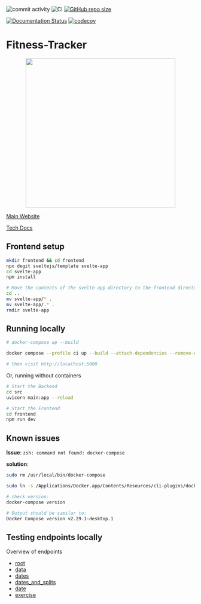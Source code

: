![commit activity](https://img.shields.io/github/commit-activity/m/TheNewThinkTank/fitness-tracker)
![CI](https://github.com/TheNewThinkTank/fitness-tracker/actions/workflows/wf.yml/badge.svg)
[![GitHub repo size](https://img.shields.io/github/repo-size/TheNewThinkTank/fitness-tracker?style=flat&logo=github&logoColor=whitesmoke&label=Repo%20Size)](https://github.com/TheNewThinkTank/fitness-tracker/archive/refs/heads/main.zip)

[![Documentation Status](https://readthedocs.org/projects/fitness-tracker/badge/?version=latest)](https://fitness-tracker.readthedocs.io/en/latest/?badge=latest)
[![codecov](https://codecov.io/gh/TheNewThinkTank/Fitness-Tracker/branch/main/graph/badge.svg?token=CKAX4A3JQF)](https://codecov.io/gh/TheNewThinkTank/Fitness-Tracker)

# Fitness-Tracker

<p align="center">
  <img src="docs/project_docs/img/thumbnails/logo.png" width="400"/>
</p>

[Main Website](https://thenewthinktank.github.io/fitness-tracker/)

[Tech Docs](https://fitness-tracker.readthedocs.io/en/latest/index.html)

## Frontend setup

```BASH
mkdir frontend && cd frontend
npx degit sveltejs/template svelte-app
cd svelte-app
npm install

# Move the contents of the svelte-app directory to the frontend directory and remove the svelte-app directory
cd ..
mv svelte-app/* .
mv svelte-app/.* .
rmdir svelte-app
```

## Running locally

```BASH
# docker-compose up --build

docker compose --profile ci up --build --attach-dependencies --remove-orphans

# then visit http://localhost:5000
```

Or, running without containers

```BASH
# Start the Backend
cd src
uvicorn main:app --reload

# Start the Frontend
cd frontend
npm run dev
```

## Known issues

**Issue**: `zsh: command not found: docker-compose`

**solution**:

```BASH
sudo rm /usr/local/bin/docker-compose

sudo ln -s /Applications/Docker.app/Contents/Resources/cli-plugins/docker-compose /usr/local/bin/docker-compose

# check version:
docker-compose version

# Output should be similar to:
Docker Compose version v2.29.1-desktop.1
```

## Testing endpoints locally

Overview of endpoints

- [root](http://127.0.0.1:8000/)
- [data](http://127.0.0.1:8000/data)
- [dates](http://127.0.0.1:8000/dates)
- [dates_and_splits](http://127.0.0.1:8000/dates_and_splits)
- [date](http://127.0.0.1:8000/dates/{date})
- [exercise](http://127.0.0.1:8000/{date}/exercises/{exercise})
